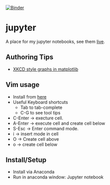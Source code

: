 [![Binder](http://mybinder.org/badge.svg)](http://mybinder.org/repo/idvorkin/jupyter)

# jupyter
A place for my jupyter notebooks, see them [live](http://nbviewer.jupyter.org/github/idvorkin/jupyter).

## Authoring Tips
* [XKCD style graphs in matplotlib](http://nbviewer.jupyter.org/url/jakevdp.github.io/downloads/notebooks/XKCD_sketch_path.ipynb)

## Vim usage
* Install from [here](https://github.com/lambdalisue/jupyter-vim-binding)
* Useful Keyboard shortcuts
    * Tab to tab-complete
    * C-G to see tool tips
* C-Enter -> execture cell.
* A-Enter -> execute cell and create cell below
* S-Esc -> Enter command mode.
* i -> insert mode in cell
* O -> Create cell above
* o -> create cell below


## Install/Setup
* Install via Anaconda
* Run in anaconda window: Jupyter notebook


